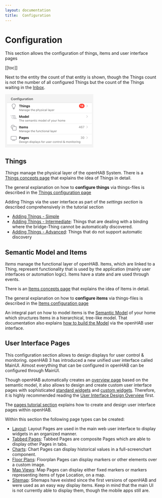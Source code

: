 ```yaml
---
layout: documentation
title:  Configuration
---
```


# Configuration

This section allows the configuration of things, items and user interface pages

  [[toc]]

Next to the entity the count of that entity is shown, though the Things count is not the number of all configured Things but the count of the Things waiting in the [Inbox](/docs/tutorial/things_simple.html#accept-the-light-bulb-things).

![config-overview.png](images/config-overview.png)

## Things

_Things_ manage the physical layer of the openHAB System.
There is a [Things concepts page](/docs/concepts/things.html) that explains the idea of Things in detail.

The general explanation on how to **configure things** via things-files is described in the [Things configuration page](/docs/configuration/things.html)

Adding Things via the user interface as part of the _settings section_ is described comprehensively in the tutorial section

- [Adding Things - Simple](/docs/tutorial/things_simple.html)
- [Adding Things - Intermediate](/docs/tutorial/things_intermediate.html): Things that are dealing with a binding where the bridge-Thing cannot be automatically discovered.
- [Adding Things - Advanced](/docs/things_advanced.html): Things that do not support automatic discovery

## Semantic Model and Items

_Items_ manage the functional layer of openHAB.
Items, which are linked to a Thing, represent functionality that is used by the application (mainly user interfaces or automation logic).
Items have a state and are used through events.

There is an [Items concepts page](/docs/concepts/items.html) that explains the idea of Items in detail.

The general explanation on how to **configure items** via things-files is described in the [Items configuration page](/docs/configuration/items.html)

An integral part on how to model items is the [Semantic Model](/docs/tutorial/model.html) of your home which structures Items in a hierarchical, tree-like model.
That documentation also explains [how to build the Model](/docs/tutorial/model.html#building-the-locations-model) via the openHAB user interface.

## User Interface Pages

This configuration section allows to design displays for user control & monitoring.
openHAB 3 has introduced a new unified user interface called MainUI. Almost everything that can be configured in openHAB can be configured through MainUI.

Though openHAB automatically creates an [overview page](/docs/tutorial/auto_overview.html#overview-page) based on the semantic model, it also allows to design and create custom user interface pages with sophisticated [standard widgets](/docs/tutorial/item_widgets.html) and [custom widgets](/docs/tutorial/custom_widgets.html).
Therefore, it is highly recommended reading the [User Interface Design Overview](/docs/ui/) first.

The [pages tutorial section](/docs/tutorial/pages_intro.html) explains how to create and design user interface pages within openHAB.

Within this section the following page types can be created:

- [Layout](/docs/ui/layout-pages.html): Layout Pages are used in the main web user interface to display widgets in an organized manner.
- [Tabbed Pages](/docs/ui/tabbed-pages.html): Tabbed Pages are composite Pages which are able to display other Pages in tabs.
- [Charts](/docs/ui/chart-pages.html): Chart Pages can display historical values in a full-screenchart component.
- [Floor Plans](/docs/ui/floorplan-pages.html): Floorplan Pages can display markers or other elements over a custom image.
- [Map Views](/docs/ui/map-pages.html): Map Pages can display either fixed markers or markers representing items of type Location, on a map.
- [Sitemap](/docs/ui/sitemaps.html): Sitemaps have existed since the first versions of openHAB and were used as an easy way display items. Keep in mind that the main UI is not currently able to display them, though the mobile apps still are.
